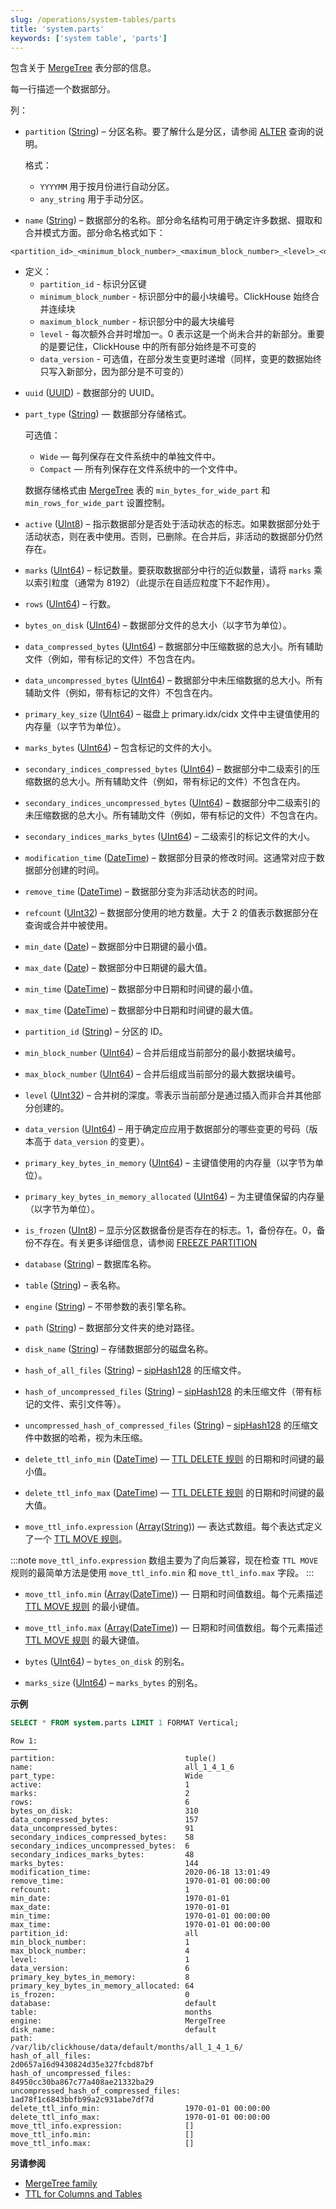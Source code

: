 ```yaml
---
slug: /operations/system-tables/parts
title: 'system.parts'
keywords: ['system table', 'parts']
---
```


包含关于 [MergeTree](../../engines/table-engines/mergetree-family/mergetree.md) 表分部的信息。

每一行描述一个数据部分。

列：

- `partition` ([String](../../sql-reference/data-types/string.md)) – 分区名称。要了解什么是分区，请参阅 [ALTER](/sql-reference/statements/alter) 查询的说明。

    格式：

    - `YYYYMM` 用于按月份进行自动分区。
    - `any_string` 用于手动分区。

- `name` ([String](../../sql-reference/data-types/string.md)) – 数据部分的名称。部分命名结构可用于确定许多数据、摄取和合并模式方面。部分命名格式如下：

```text
<partition_id>_<minimum_block_number>_<maximum_block_number>_<level>_<data_version>
```

* 定义：
     - `partition_id` - 标识分区键
     - `minimum_block_number` - 标识部分中的最小块编号。ClickHouse 始终合并连续块
     - `maximum_block_number` - 标识部分中的最大块编号
     - `level` - 每次额外合并时增加一。0 表示这是一个尚未合并的新部分。重要的是要记住，ClickHouse 中的所有部分始终是不可变的
     - `data_version` - 可选值，在部分发生变更时递增（同样，变更的数据始终只写入新部分，因为部分是不可变的）

- `uuid` ([UUID](../../sql-reference/data-types/uuid.md)) - 数据部分的 UUID。

- `part_type` ([String](../../sql-reference/data-types/string.md)) — 数据部分存储格式。

    可选值：

    - `Wide` — 每列保存在文件系统中的单独文件中。
    - `Compact` — 所有列保存在文件系统中的一个文件中。

    数据存储格式由 [MergeTree](../../engines/table-engines/mergetree-family/mergetree.md) 表的 `min_bytes_for_wide_part` 和 `min_rows_for_wide_part` 设置控制。

- `active` ([UInt8](../../sql-reference/data-types/int-uint.md)) – 指示数据部分是否处于活动状态的标志。如果数据部分处于活动状态，则在表中使用。否则，已删除。在合并后，非活动的数据部分仍然存在。

- `marks` ([UInt64](../../sql-reference/data-types/int-uint.md)) – 标记数量。要获取数据部分中行的近似数量，请将 `marks` 乘以索引粒度（通常为 8192）（此提示在自适应粒度下不起作用）。

- `rows` ([UInt64](../../sql-reference/data-types/int-uint.md)) – 行数。

- `bytes_on_disk` ([UInt64](../../sql-reference/data-types/int-uint.md)) – 数据部分文件的总大小（以字节为单位）。

- `data_compressed_bytes` ([UInt64](../../sql-reference/data-types/int-uint.md)) – 数据部分中压缩数据的总大小。所有辅助文件（例如，带有标记的文件）不包含在内。

- `data_uncompressed_bytes` ([UInt64](../../sql-reference/data-types/int-uint.md)) – 数据部分中未压缩数据的总大小。所有辅助文件（例如，带有标记的文件）不包含在内。

- `primary_key_size` ([UInt64](../../sql-reference/data-types/int-uint.md)) – 磁盘上 primary.idx/cidx 文件中主键值使用的内存量（以字节为单位）。

- `marks_bytes` ([UInt64](../../sql-reference/data-types/int-uint.md)) – 包含标记的文件的大小。

- `secondary_indices_compressed_bytes` ([UInt64](../../sql-reference/data-types/int-uint.md)) – 数据部分中二级索引的压缩数据的总大小。所有辅助文件（例如，带有标记的文件）不包含在内。

- `secondary_indices_uncompressed_bytes` ([UInt64](../../sql-reference/data-types/int-uint.md)) – 数据部分中二级索引的未压缩数据的总大小。所有辅助文件（例如，带有标记的文件）不包含在内。

- `secondary_indices_marks_bytes` ([UInt64](../../sql-reference/data-types/int-uint.md)) – 二级索引的标记文件的大小。

- `modification_time` ([DateTime](../../sql-reference/data-types/datetime.md)) – 数据部分目录的修改时间。这通常对应于数据部分创建的时间。

- `remove_time` ([DateTime](../../sql-reference/data-types/datetime.md)) – 数据部分变为非活动状态的时间。

- `refcount` ([UInt32](../../sql-reference/data-types/int-uint.md)) – 数据部分使用的地方数量。大于 2 的值表示数据部分在查询或合并中被使用。

- `min_date` ([Date](../../sql-reference/data-types/date.md)) – 数据部分中日期键的最小值。

- `max_date` ([Date](../../sql-reference/data-types/date.md)) – 数据部分中日期键的最大值。

- `min_time` ([DateTime](../../sql-reference/data-types/datetime.md)) – 数据部分中日期和时间键的最小值。

- `max_time` ([DateTime](../../sql-reference/data-types/datetime.md)) – 数据部分中日期和时间键的最大值。

- `partition_id` ([String](../../sql-reference/data-types/string.md)) – 分区的 ID。

- `min_block_number` ([UInt64](../../sql-reference/data-types/int-uint.md)) – 合并后组成当前部分的最小数据块编号。

- `max_block_number` ([UInt64](../../sql-reference/data-types/int-uint.md)) – 合并后组成当前部分的最大数据块编号。

- `level` ([UInt32](../../sql-reference/data-types/int-uint.md)) – 合并树的深度。零表示当前部分是通过插入而非合并其他部分创建的。

- `data_version` ([UInt64](../../sql-reference/data-types/int-uint.md)) – 用于确定应应用于数据部分的哪些变更的号码（版本高于 `data_version` 的变更）。

- `primary_key_bytes_in_memory` ([UInt64](../../sql-reference/data-types/int-uint.md)) – 主键值使用的内存量（以字节为单位）。

- `primary_key_bytes_in_memory_allocated` ([UInt64](../../sql-reference/data-types/int-uint.md)) – 为主键值保留的内存量（以字节为单位）。

- `is_frozen` ([UInt8](../../sql-reference/data-types/int-uint.md)) – 显示分区数据备份是否存在的标志。1，备份存在。0，备份不存在。有关更多详细信息，请参阅 [FREEZE PARTITION](/sql-reference/statements/alter/partition#freeze-partition)

- `database` ([String](../../sql-reference/data-types/string.md)) – 数据库名称。

- `table` ([String](../../sql-reference/data-types/string.md)) – 表名称。

- `engine` ([String](../../sql-reference/data-types/string.md)) – 不带参数的表引擎名称。

- `path` ([String](../../sql-reference/data-types/string.md)) – 数据部分文件夹的绝对路径。

- `disk_name` ([String](../../sql-reference/data-types/string.md)) – 存储数据部分的磁盘名称。

- `hash_of_all_files` ([String](../../sql-reference/data-types/string.md)) – [sipHash128](/sql-reference/functions/hash-functions#siphash128) 的压缩文件。

- `hash_of_uncompressed_files` ([String](../../sql-reference/data-types/string.md)) – [sipHash128](/sql-reference/functions/hash-functions#siphash128) 的未压缩文件（带有标记的文件、索引文件等）。

- `uncompressed_hash_of_compressed_files` ([String](../../sql-reference/data-types/string.md)) – [sipHash128](/sql-reference/functions/hash-functions#siphash128) 的压缩文件中数据的哈希，视为未压缩。

- `delete_ttl_info_min` ([DateTime](../../sql-reference/data-types/datetime.md)) — [TTL DELETE 规则](../../engines/table-engines/mergetree-family/mergetree.md/#table_engine-mergetree-ttl) 的日期和时间键的最小值。

- `delete_ttl_info_max` ([DateTime](../../sql-reference/data-types/datetime.md)) — [TTL DELETE 规则](../../engines/table-engines/mergetree-family/mergetree.md/#table_engine-mergetree-ttl) 的日期和时间键的最大值。

- `move_ttl_info.expression` ([Array](../../sql-reference/data-types/array.md)([String](../../sql-reference/data-types/string.md))) — 表达式数组。每个表达式定义了一个 [TTL MOVE 规则](../../engines/table-engines/mergetree-family/mergetree.md/#table_engine-mergetree-ttl)。

:::note
`move_ttl_info.expression` 数组主要为了向后兼容，现在检查 `TTL MOVE` 规则的最简单方法是使用 `move_ttl_info.min` 和 `move_ttl_info.max` 字段。
:::

- `move_ttl_info.min` ([Array](../../sql-reference/data-types/array.md)([DateTime](../../sql-reference/data-types/datetime.md))) — 日期和时间值数组。每个元素描述 [TTL MOVE 规则](../../engines/table-engines/mergetree-family/mergetree.md/#table_engine-mergetree-ttl) 的最小键值。

- `move_ttl_info.max` ([Array](../../sql-reference/data-types/array.md)([DateTime](../../sql-reference/data-types/datetime.md))) — 日期和时间值数组。每个元素描述 [TTL MOVE 规则](../../engines/table-engines/mergetree-family/mergetree.md/#table_engine-mergetree-ttl) 的最大键值。

- `bytes` ([UInt64](../../sql-reference/data-types/int-uint.md)) – `bytes_on_disk` 的别名。

- `marks_size` ([UInt64](../../sql-reference/data-types/int-uint.md)) – `marks_bytes` 的别名。

**示例**

``` sql
SELECT * FROM system.parts LIMIT 1 FORMAT Vertical;
```

``` text
Row 1:
──────
partition:                             tuple()
name:                                  all_1_4_1_6
part_type:                             Wide
active:                                1
marks:                                 2
rows:                                  6
bytes_on_disk:                         310
data_compressed_bytes:                 157
data_uncompressed_bytes:               91
secondary_indices_compressed_bytes:    58
secondary_indices_uncompressed_bytes:  6
secondary_indices_marks_bytes:         48
marks_bytes:                           144
modification_time:                     2020-06-18 13:01:49
remove_time:                           1970-01-01 00:00:00
refcount:                              1
min_date:                              1970-01-01
max_date:                              1970-01-01
min_time:                              1970-01-01 00:00:00
max_time:                              1970-01-01 00:00:00
partition_id:                          all
min_block_number:                      1
max_block_number:                      4
level:                                 1
data_version:                          6
primary_key_bytes_in_memory:           8
primary_key_bytes_in_memory_allocated: 64
is_frozen:                             0
database:                              default
table:                                 months
engine:                                MergeTree
disk_name:                             default
path:                                  /var/lib/clickhouse/data/default/months/all_1_4_1_6/
hash_of_all_files:                     2d0657a16d9430824d35e327fcbd87bf
hash_of_uncompressed_files:            84950cc30ba867c77a408ae21332ba29
uncompressed_hash_of_compressed_files: 1ad78f1c6843bbfb99a2c931abe7df7d
delete_ttl_info_min:                   1970-01-01 00:00:00
delete_ttl_info_max:                   1970-01-01 00:00:00
move_ttl_info.expression:              []
move_ttl_info.min:                     []
move_ttl_info.max:                     []
```

**另请参阅**

- [MergeTree family](../../engines/table-engines/mergetree-family/mergetree.md)
- [TTL for Columns and Tables](../../engines/table-engines/mergetree-family/mergetree.md/#table_engine-mergetree-ttl)
